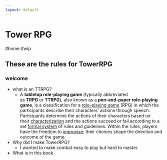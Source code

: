 ```yaml
---
layout: default
---
```


# Tower RPG

#home #wip

## These are the rules for TowerRPG

### welcome

- what is an TTRPG?
  - A **tabletop role-playing game** (typically abbreviated as **TRPG** or **TTRPG**), also known as a **pen-and-paper role-playing game**, is a classification for a [role-playing game](https://en.wikipedia.org/wiki/Role-playing_game "Role-playing game") (RPG) in which the participants describe their characters' actions through speech. Participants determine the actions of their characters based on their [characterization](https://en.wikipedia.org/wiki/Characterization "Characterization") and the actions succeed or fail according to a set [formal system](https://en.wikipedia.org/wiki/Role-playing_game_system "Role-playing game system") of rules and guidelines. Within the rules, players have the freedom to [improvise](https://en.wikipedia.org/wiki/Improvisation "Improvisation"); their choices shape the direction and outcome of the game.
- Why did I make TowerRPG?
  - I wanted to make combat easy to play but hard to master.
- What is in this book.
